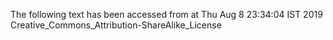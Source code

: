 The following text has been accessed from at Thu Aug 8 23:34:04 IST 2019
Creative_Commons_Attribution-ShareAlike_License
